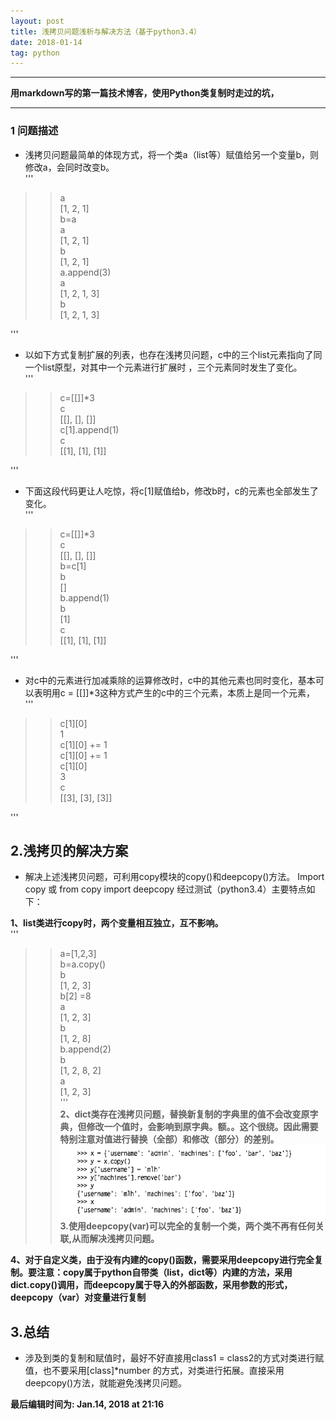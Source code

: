```yaml
---
layout: post
title: 浅拷贝问题浅析与解决方法（基于python3.4） 
date: 2018-01-14 
tag: python
---
```


---------------------------------
**用markdown写的第一篇技术博客，使用Python类复制时走过的坑，**

---------------------------------


### 1 问题描述

- 浅拷贝问题最简单的体现方式，将一个类a（list等）赋值给另一个变量b，则修改a，会同时改变b。   
'''   
>> a   
[1, 2, 1]   
>> b=a   
>> a   
[1, 2, 1]   
>> b   
[1, 2, 1]   
>> a.append(3)   
>> a   
[1, 2, 1, 3]   
>> b   
[1, 2, 1, 3]   
>>   
'''   
- 以如下方式复制扩展的列表，也存在浅拷贝问题，c中的三个list元素指向了同一个list原型，对其中一个元素进行扩展时 ，三个元素同时发生了变化。   
'''   
>> c=[[]]*3   
>> c   
[[], [], []]   
>> c[1].append(1)   
>> c   
[[1], [1], [1]]   
>>
'''   
- 下面这段代码更让人吃惊，将c[1]赋值给b，修改b时，c的元素也全部发生了变化。   
'''   
>> c=[[]]*3   
>> c   
[[], [], []]   
>> b=c[1]   
>> b   
[]   
>> b.append(1)   
>> b   
[1]   
>> c   
[[1], [1], [1]]   
>>   
'''   
- 对c中的元素进行加减乘除的运算修改时，c中的其他元素也同时变化，基本可以表明用c = [[]]*3这种方式产生的c中的三个元素，本质上是同一个元素，   
'''   
>> c[1][0]   
1   
>> c[1][0] += 1   
>> c[1][0] += 1   
>> c[1][0]   
3   
>> c   
[[3], [3], [3]]   
>>
'''   

## 2.浅拷贝的解决方案
- 解决上述浅拷贝问题，可利用copy模块的copy()和deepcopy()方法。
Import copy 或 from copy import deepcopy
经过测试（python3.4）主要特点如下：   

**1、list类进行copy时，两个变量相互独立，互不影响。**   
'''   
>> a=[1,2,3]  
>> b=a.copy()  
>> b  
[1, 2, 3]  
>> b[2] =8  
>> a  
[1, 2, 3]  
>> b  
[1, 2, 8]  
>> b.append(2)  
>> b  
[1, 2, 8, 2]  
>> a  
[1, 2, 3]   
'''   
**2、dict类存在浅拷贝问题，替换新复制的字典里的值不会改变原字典，但修改一个值时，会影响到原字典。额。。这个很绕。因此需要特别注意对值进行替换（全部）和修改（部分）的差别。**  
![deepcopy—dict](/images/deepcopy_dict.png)
**3.使用deepcopy(var)可以完全的复制一个类，两个类不再有任何关联,从而解决浅拷贝问题。**  

**4、对于自定义类，由于没有内建的copy()函数，需要采用deepcopy进行完全复制。要注意：copy属于python自带类（list，dict等）内建的方法，采用dict.copy()调用，而deepcopy属于导入的外部函数，采用参数的形式，deepcopy（var）对变量进行复制**   

## 3.总结
- 涉及到类的复制和赋值时，最好不好直接用class1 = class2的方式对类进行赋值，也不要采用[class]*number 的方式，对类进行拓展。直接采用deepcopy()方法，就能避免浅拷贝问题。   

**最后编辑时间为: Jan.14, 2018 at 21:16**          



